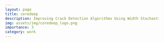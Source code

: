 ```yaml
---
layout: page
title: coredeep
description: Improving Crack Detection Algorithms Using Width Stochasticity
img: assets/img/coredeep_logo.png
importance: 3
category: work
---
```


<head>
    <meta charset="UTF-8">
    <meta name="viewport" content="width=device-width, initial-scale=1.0">
    <style>
        .info-box {
            border: 2px solid #3498db; /* Border color */
            padding: 20px; /* Padding inside the box */
            border-radius: 10px; /* Rounded corners */
            box-shadow: 0 4px 8px rgba(0, 0, 0, 0.1); /* Box shadow for a subtle lift */
            max-width: 800px; /* Maximum width of the box */
            text-align: center;
        }

        .info-box p {
            margin: 0; /* Remove default margin for better spacing */
        }
    
    table {
      font-family: Arial, sans-serif;
      border-collapse: collapse;
      width: 100%;
    }

    th, td {
      border: 1px solid #dddddd;
      text-align: left;
      padding: 8px;
    }


    </style>
</head>

In this discussion, we present an overview of the width stochasticity in cracks and how it can help in improving existing approaches significantly. The details are discussed in <a href="https://arxiv.org/abs/2209.04648">this article</a>.


 <div class="info-box">
 <h3><b>Background</b></h3>
        <p>Automatically detecting or segmenting cracks in images can help in reducing the cost of maintenance or operations. Detecting, measuring and quantifying cracks for distress analysis in challenging background scenarios is a difficult task as there is no clear boundary that separates cracks from the background. Therefore, the algorithms should be developed while considering the inherent challenges associated with data. Some of the perceptually noted challenges are color, intensity, depth, blur, motion-blur, orientation, different region of interest (ROI) for the defect, scale, illumination, complex and challenging background, etc. These variations occur across (crack inter class) and within images (crack intra-class variabilities). Overall, there is significant background (inter) and foreground (intra-class) variability. In this work, we have attempted to reduce the effect of these variations in challenging background scenarios using the proposed stochastic width (SW) approach.</p></div>  
<br>

 <h3><center><b>Stochastic Width (SW)</b></center></h3>

In this section, we will discuss the stochastic width approach and how it is applied on the input binary crack masks.

 <div class="row justify-content-center">
    <div class="col-sm mt-3 mt-md-0 text-center">
        <div class="img">
            {% include figure.html path="assets/img/coredeep_1.png" title="example image" class="img-fluid rounded z-depth-1" %}
        </div>
        <div class="caption">
            The figure shows <b>(a)</b> input image, <b>(b)</b> ground truth mask, <b>(c)</b> gt dilated with 3 x 3 kernel, <b>(d)</b> mask (c) dilated with 5 x 5 kernel and  <b>(e)</b> mask (d) dilated with 8 by 8 kernel (from left to right)
        </div>
    </div>
</div>

<h3><center><b>Results</b></center></h3>
In this section, we compare the predictions of models trained using three different approaches listed in the table below:
<br>
<h4><center><b>Comparison of UNet2D Models</b></center></h4>

  <table>
    <tr>
      <th>Method</th>
      <th>Description</th>
    </tr>
    <tr>
      <td>BASELINE</td>
      <td>UNet2D model + binary cross entropy loss</td>
    </tr>
    <tr>
      <td>FR</td>
      <td>UNet2D model + focal loss + random augmentation (during training).</td>
    </tr>
    <tr>
      <td>SW</td>
      <td>UNet2D model + focal loss + random augmentation (during training) + input data SW augmentation.</td>
    </tr>
  </table>
<br>
The figure below show that that there is a significant improvement in the crack connectivity in the stochastic width approach results. The width stochasticity introduced in the input data space improves the recall of the resultant trained model significantly as compared to the Baseline and FR techniques.

<div class="row justify-content-center">
    <div class="col-sm mt-3 mt-md-0 text-center">
        <div class="img">
            {% include figure.html path="assets/img/coredeep_2.png" title="example image" class="img-fluid rounded z-depth-1" %}
        </div>
        <div class="caption">
            The figure shows the baseline, FR and SW predictions (from left to right) respectively on the top row and FR - BASELINE prediction (where the pixels that are present in FR but not in BASELINE are highlighted in blue) and SW - FR prediction on the bottom row respectively. These results correspond to the UNet2D models with ResNet50 backbone pretrained on imagenet.
        </div>
    </div>
</div>
